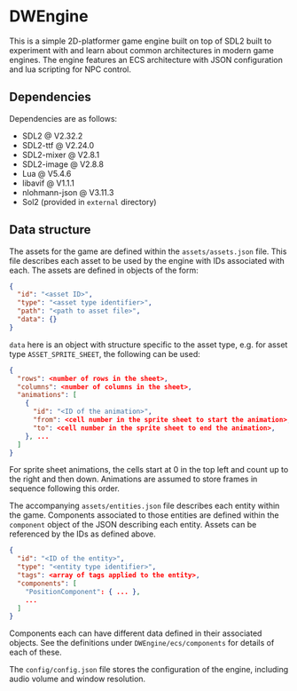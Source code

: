# DWEngine

This is a simple 2D-platformer game engine built on top of SDL2 built to experiment with and learn about common architectures in modern game engines. The engine features an ECS architecture with JSON configuration and lua scripting for NPC control.

## Dependencies

Dependencies are as follows:

- SDL2 @ V2.32.2
- SDL2-ttf @ V2.24.0
- SDL2-mixer @ V2.8.1
- SDL2-image @ V2.8.8
- Lua @ V5.4.6
- libavif @ V1.1.1
- nlohmann-json @ V3.11.3
- Sol2 (provided in `external` directory)

## Data structure

The assets for the game are defined within the `assets/assets.json` file. This file describes each asset to be used by the engine with IDs associated with each. The assets are defined in objects of the form:

```json
{
  "id": "<asset ID>",
  "type": "<asset type identifier>",
  "path": "<path to asset file>",
  "data": {}
}
```

`data` here is an object with structure specific to the asset type, e.g. for asset type `ASSET_SPRITE_SHEET`, the following can be used:
```json
{
  "rows": <number of rows in the sheet>,
  "columns": <number of columns in the sheet>,
  "animations": [
    {
      "id": "<ID of the animation>",
      "from": <cell number in the sprite sheet to start the animation>,
      "to": <cell number in the sprite sheet to end the animation>,
    }, ...
  ]
}
```
For sprite sheet animations, the cells start at 0 in the top left and count up to the right and then down. Animations are assumed to store frames in sequence following this order.


The accompanying `assets/entities.json` file describes each entity within the game. Components associated to those entities are defined within the `component` object of the JSON describing each entity. Assets can be referenced by the IDs as defined above.

```json
{
  "id": "<ID of the entity>",
  "type": "<entity type identifier>",
  "tags": <array of tags applied to the entity>,
  "components": [
    "PositionComponent": { ... },
    ...
  ]
}
```

Components each can have different data defined in their associated objects. See the definitions under `DWEngine/ecs/components` for details of each of these. 

The `config/config.json` file stores the configuration of the engine, including audio volume and window resolution.
